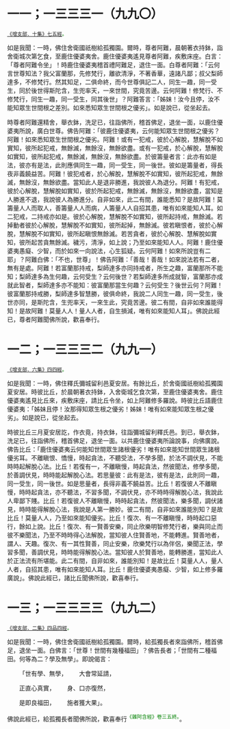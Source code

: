 # 一一；一三三三一（九九〇）

<sup><font color="green">[《增支部．十集》七五經](https://github.com/gwsice/buddhism/blob/master/%E6%97%A9%E6%9C%9F/%E5%8D%97%E4%BC%A0%E5%A2%9E%E6%94%AF%E9%83%A8/25%20%E5%8D%81%E9%9B%86%E7%BB%AD%202-2.md#75)。</font></sup>

如是我聞：一時，佛住舍衛國祇樹給孤獨園。爾時，尊者阿難，晨朝著衣持鉢，詣舍衛城次第乞食，至鹿住優婆夷舍。鹿住優婆夷遙見尊者阿難，疾敷床座。白言：「尊者阿難令坐」！時鹿住優婆夷稽首禮阿難足，退住一面。白尊者阿難：「云何言世尊知法？我父富蘭那，先修梵行，離欲清淨，不著香華，遠諸凡鄙；叔父梨師達多，不修梵行。然其知足，二俱命終，而今世尊俱記二人，同生一趣，同一受生，同於後世得斯陀含，生兜率天，一來世間，究竟苦邊。云何阿難！修梵行、不修梵行，同生一趣，同一受生，同其後世」？阿難答言：「姊妹！汝今且停，汝不能知眾生世間根之差別。如來悉知眾生世間根之優劣」。如是說已，從坐起去。

時尊者阿難還精舍，舉衣鉢，洗足已，往詣佛所，稽首佛足，退坐一面，以鹿住優婆夷所說，廣白世尊。佛告阿難：「彼鹿住優婆夷，云何能知眾生世間根之優劣？阿難！如來悉知眾生世間根之優劣。阿難！或有一犯戒，彼於心解脫，慧解脫不如實知，彼所起犯戒，無餘滅，無餘沒，無餘欲盡。或有一犯戒，於心解脫，慧解脫如實知，彼所起犯戒，無餘滅，無餘沒，無餘欲盡。於彼籌量者言：此亦有如是法，彼亦有是法，此則應俱同生一趣，同一受生，同一後世。彼如是籌量者，得長夜非義饒益苦。阿難！彼犯戒者，於心解脫，慧解脫不如實知，彼所起犯戒，無餘滅，無餘沒，無餘欲盡。當知此人是退非勝進，我說彼人為退分。阿難！有犯戒，彼於心解脫，慧解脫如實知，彼於所起犯戒，無餘滅，無餘沒，無餘欲盡，當知是人勝進不退，我說彼人為勝進分。自非如來，此二有間，誰能悉知？是故阿難！莫籌量人人而取人，善籌量人人而病，人籌量人人自招其患，唯有如來能知人耳。如二犯戒，二持戒亦如是。彼於心解脫，慧解脫不如實知，彼所起持戒，無餘滅。若掉動者彼於心解脫，慧解脫不如實知，彼所起掉，無餘滅。彼若瞋恨者，彼於心解脫，慧解脫不如實知，彼所起瞋恨無餘滅。若苦貪者，彼於心解脫、慧解脫如實知，彼所起苦貪無餘滅。穢污，清淨，如上說；乃至如來能知人人。阿難！鹿住優婆夷愚癡、少智，而於如來一向說法，心生狐疑。云何阿難！如來所說豈有二耶」？阿難白佛：「不也，世尊」！佛告阿難：「善哉！善哉！如來說法若有二者，無有是處。阿難！若富蘭那持戒，梨師達多亦同持戒者，所生之趣，富蘭那所不能知；梨師達多為生何趣，云何受生？云何後世？若梨師達多所成就智，富蘭那亦成就此智者，梨師達多亦不能知：彼富蘭那當生何趣？云何受生？後世云何？阿難！彼富蘭那持戒勝，梨師達多智慧勝，彼俱命終，我說二人同生一趣，同一受生，後世亦同，是斯陀含，生兜率天，一來生此，究竟苦邊。彼二有間，自非如來誰能得知！是故阿難！莫量人人！量人人者，自生損減，唯有如來能知人耳」。佛說此經已，尊者阿難聞佛所說，歡喜奉行。

# 一二；一三三三二（九九一）

<sup><font color="green">[《增支部．六集》四四經](https://github.com/gwsice/buddhism/blob/master/%E6%97%A9%E6%9C%9F/%E5%8D%97%E4%BC%A0%E5%A2%9E%E6%94%AF%E9%83%A8/13%20%E5%85%AD%E9%9B%86%205.md#44)。</font></sup>

如是我聞：一時，佛住釋氏彌城留利邑夏安居。有餘比丘，於舍衛國祇樹給孤獨園夏安居。時彼比丘，於晨朝著衣持鉢，入舍衛城乞食次第，至鹿住優婆夷舍。鹿住優婆夷遙見比丘來，疾敷床座，請比丘令坐，如上阿難修多羅說。時彼比丘語鹿住優婆夷：「姊妹且停！汝那得知眾生根之優劣！姊妹！唯有如來能知眾生根之優劣」。如是說已，從坐起去。

時彼比丘三月夏安居訖，作衣竟，持衣鉢，往詣彌城留利釋氏邑。到已，舉衣鉢，洗足已，往詣佛所，稽首佛足，退坐一面。以共鹿住優婆夷所論說事，向佛廣說。佛告比丘：「鹿住優婆夷云何能知世間眾生諸根優劣！唯有如來能知世間眾生諸根優劣耳。不離瞋恨、憍慢，時起貪法，不聽受法，不學多聞，於法不調伏見，不能時時起解脫心法。比丘！若復有一，不離瞋慢，時起貪法，然彼聞法，修學多聞，於善調伏見，時時能起解脫心法。若思量彼：此有是法，彼有是法，此則同一趣，同一受生，同一後世。如是思量者，長得非義不饒益苦。比丘！若復彼人不離瞋慢，時時起貪法，亦不聽法，不習多聞，不調伏見，亦不時時得解脫心法，我說此人卑鄙下賤。比丘！若復彼人不離瞋慢，時時起貪法，然彼聞法，樂多聞，調伏諸見，時時能得解脫心法，我說是人第一勝妙。彼二有間，自非如來誰能別知？是故比丘！莫量人人，乃至如來能知優劣。比丘！復次、有一不離瞋慢，時時起口惡行，餘如上說。比丘！復次、有一賢善安樂，同止欣樂明智修梵行者，樂與同止而彼不樂聞法，乃至不時時得心法解脫，當知彼人住賢善地，不能轉進。賢善地者，謂人、天趣。復次、有一其性賢善，同止安樂，欣樂梵行以為伴侶，樂聞正法，學習多聞，善調伏見，時時能得解脫心法。當知彼人於賢善地，能轉勝進，當知此人於正法流有所堪能。此二有間，自非如來，誰能別知！是故比丘！莫量人人，量人人者，自招其患，唯有如來能知人耳。比丘！鹿住優婆夷愚癡、少智，如上修多羅廣說」。佛說此經已，諸比丘聞佛所說，歡喜奉行。

# 一三；一三三三三（九九二）

<sup><font color="green">[《增支部．二集》四品四經](https://github.com/gwsice/buddhism/blob/master/%E6%97%A9%E6%9C%9F/%E5%8D%97%E4%BC%A0%E5%A2%9E%E6%94%AF%E9%83%A8/02%20%E4%BA%8C%E9%9B%86%201.md#36)。</font></sup>

如是我聞：一時，佛住舍衛國祇樹給孤獨園。爾時，給孤獨長者來詣佛所，稽首佛足，退坐一面。白佛言：「世尊！世間有幾種福田」？佛告長者；「世間有二種福田。何等為二？學及無學」。即說偈言：

&emsp;&emsp;「世有學、無學，&emsp;&emsp;大會常延請，

&emsp;&emsp;正直心真實，&emsp;&emsp;身、口亦復然，

&emsp;&emsp;是即良福田，&emsp;&emsp;施者獲大果」。

佛說此經已，給孤獨長者聞佛所說，歡喜奉行<sup><font color="green">《雜阿含經》卷三五終。</font></sup>。